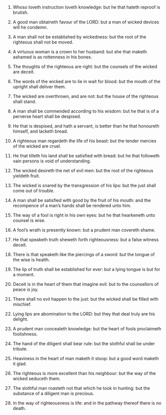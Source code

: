 1. Whoso loveth instruction loveth knowledge: but he that hateth
reproof is brutish.

2. A good man obtaineth favour of the LORD: but a man of wicked
devices will he condemn.

3. A man shall not be established by wickedness: but the root of the
righteous shall not be moved.

4. A virtuous woman is a crown to her husband: but she that maketh
ashamed is as rottenness in his bones.

5. The thoughts of the righteous are right: but the counsels of the
wicked are deceit.

6. The words of the wicked are to lie in wait for blood: but the
mouth of the upright shall deliver them.

7. The wicked are overthrown, and are not: but the house of the
righteous shall stand.

8. A man shall be commended according to his wisdom: but he that is
of a perverse heart shall be despised.

9. He that is despised, and hath a servant, is better than he that
honoureth himself, and lacketh bread.

10. A righteous man regardeth the life of his beast: but the tender
mercies of the wicked are cruel.

11. He that tilleth his land shall be satisfied with bread: but he
that followeth vain persons is void of understanding.

12. The wicked desireth the net of evil men: but the root of the
righteous yieldeth fruit.

13. The wicked is snared by the transgression of his lips: but the
just shall come out of trouble.

14. A man shall be satisfied with good by the fruit of his mouth:
and the recompence of a man’s hands shall be rendered unto him.

15. The way of a fool is right in his own eyes: but he that
hearkeneth unto counsel is wise.

16. A fool’s wrath is presently known: but a prudent man covereth
shame.

17. He that speaketh truth sheweth forth righteousness: but a false
witness deceit.

18. There is that speaketh like the piercings of a sword: but the
tongue of the wise is health.

19. The lip of truth shall be established for ever: but a lying
tongue is but for a moment.

20. Deceit is in the heart of them that imagine evil: but to the
counsellors of peace is joy.

21. There shall no evil happen to the just: but the wicked shall be
filled with mischief.

22. Lying lips are abomination to the LORD: but they that deal truly
are his delight.

23. A prudent man concealeth knowledge: but the heart of fools
proclaimeth foolishness.

24. The hand of the diligent shall bear rule: but the slothful shall
be under tribute.

25. Heaviness in the heart of man maketh it stoop: but a good word
maketh it glad.

26. The righteous is more excellent than his neighbour: but the way
of the wicked seduceth them.

27. The slothful man roasteth not that which he took in hunting: but
the substance of a diligent man is precious.

28. In the way of righteousness is life: and in the pathway thereof
there is no death.